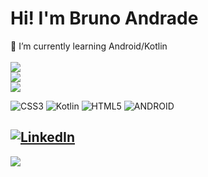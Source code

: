 # Hi! I'm Bruno Andrade
🌱 I’m currently learning Android/Kotlin<br><br>
![](https://github-readme-stats.vercel.app/api?username=BrunoAnndrade&theme=dracula&hide_border=true&include_all_commits=false&count_private=false)<br/>
![](https://github-readme-streak-stats.herokuapp.com/?user=BrunoAnndrade&theme=dracula&hide_border=true)<br/>
![](https://github-readme-stats.vercel.app/api/top-langs/?username=BrunoAnndrade&theme=dracula&hide_border=true&include_all_commits=false&count_private=false&layout=compact)

![CSS3](https://img.shields.io/badge/css3-%231572B6.svg?style=for-the-badge&logo=css3&logoColor=white) ![Kotlin](https://img.shields.io/badge/kotlin-%230095D5.svg?style=for-the-badge&logo=kotlin&logoColor=white) ![HTML5](https://img.shields.io/badge/html5-%23E34F26.svg?style=for-the-badge&logo=html5&logoColor=white) ![ANDROID](https://img.shields.io/badge/android-%2320232a.svg?style=for-the-badge&logo=android&logoColor=%a4c639)

[![LinkedIn](https://img.shields.io/badge/LinkedIn-%230077B5.svg?logo=linkedin&logoColor=white)](https://linkedin.com/in/https://www.linkedin.com/in/bruno-andrade-312a48141/) 
---
[![](https://visitcount.itsvg.in/api?id=BrunoAnndrade&icon=0&color=12)](https://visitcount.itsvg.in)

<!-- Proudly created with GPRM ( https://gprm.itsvg.in ) -->
